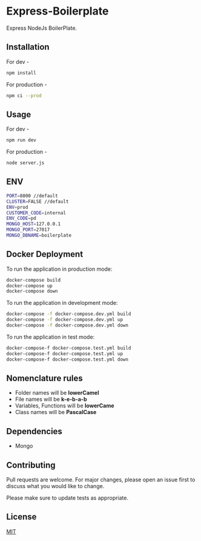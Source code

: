 # Express-Boilerplate

Express NodeJs BoilerPlate.

## Installation

For dev -
```bash
npm install
```

For production -
```bash
npm ci --prod
```

## Usage

For dev -
```bash
npm run dev
```
For production -
```bash
node server.js
```

## ENV
```bash
PORT=8000 //default
CLUSTER=FALSE //default
ENV=prod
CUSTOMER_CODE=internal
ENV_CODE=pd
MONGO_HOST=127.0.0.1
MONGO_PORT=27017
MONGO_DBNAME=boilerplate
```

## Docker Deployment
To run the application in production mode:
```bash
docker-compose build
docker-compose up
docker-compose down
```

To run the application in development mode:
```bash
docker-compose -f docker-compose.dev.yml build
docker-compose -f docker-compose.dev.yml up
docker-compose -f docker-compose.dev.yml down
```

To run the application in test mode:
```bash
docker-compose-f docker-compose.test.yml build
docker-compose-f docker-compose.test.yml up
docker-compose-f docker-compose.test.yml down
```

## Nomenclature rules
- Folder names will be **lowerCamel**
- File names will be **k-e-b-a-b**
- Variables, Functions will be **lowerCame**
- Class names will be **PascalCase**

## Dependencies
- Mongo

## Contributing
Pull requests are welcome. For major changes, please open an issue first to discuss what you would like to change.

Please make sure to update tests as appropriate.

## License
[MIT](https://choosealicense.com/licenses/mit/)